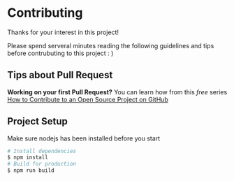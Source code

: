 # Contributing

Thanks for your interest in this project!

Please spend serveral minutes reading the following guidelines and tips before contrubuting to this project : )

## Tips about Pull Request

**Working on your first Pull Request?** You can learn how from this *free* series
[How to Contribute to an Open Source Project on GitHub](https://egghead.io/series/how-to-contribute-to-an-open-source-project-on-github)

## Project Setup

Make sure nodejs has been installed before you start

```bash
# Install dependencies
$ npm install
# Build for production
$ npm run build
```
